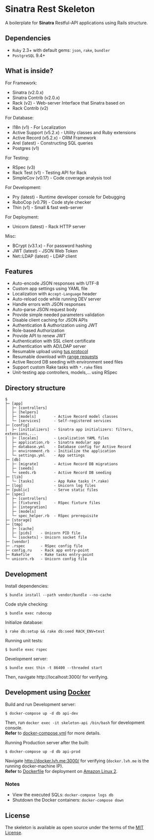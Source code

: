 # Sinatra Rest Skeleton

A boilerplate for **Sinatra** Restful-API applications using Rails structure.

## Dependencies

- `Ruby` 2.3+ with default gems: `json`, `rake`, `bundler`
- `PostgreSQL` 9.4+

## What is inside?

For Framework:

- Sinatra (v2.0.x)
- Sinatra Contrib (v2.0.x)
- Rack (v2) - Web-server Interface that Sinatra based on
- Rack Contrib (v2)

For Database:

- I18n (v1) - For Localization
- Active Support (v5.2.x) - Utility classes and Ruby extensions
- Active Record (v5.2.x) - ORM Framework
- Arel (latest) - Constructing SQL queries
- Postgres (v1)

For Testing:

- RSpec (v3)
- Rack Test (v1) - Testing API for Rack
- SimpleCov (v0.17) - Code coverage analysis tool

For Development:

- Pry (latest) - Runtime developer console for Debugging
- RuboCop (v0.79) - Code style checker
- Thin (v1) - Small & fast web-server

For Deployment:

- Unicorn (latest) - Rack HTTP server

Misc:

- BCrypt (v3.1.x) - For password hashing
- JWT (latest) - JSON Web Token
- Net::LDAP (latest) - LDAP client

## Features

- Auto-encode JSON responses with UTF-8
- Custom app settings using YAML file
- Localization with `Accept-Language` header
- Auto-reload code while running DEV server
- Handle errors with JSON responses
- Auto-parse JSON request body
- Provide simple needed parameters validation
- Disable client caching for JSON APIs
- Authentication & Authorization using JWT
- Role-based Authorization
- Provide API to renew JWT
- Authentication with SSL client certificate
- Authentication with AD/LDAP server
- Resumable upload using [tus protocol](https://tus.io/protocols/resumable-upload.html)
- Resumable download with [range requests](https://developer.mozilla.org/en-US/docs/Web/HTTP/Range_requests)
- Active Record DB seeding with environment seed files
- Support custom Rake tasks with `*.rake` files
- Unit-testing app controllers, models,... using RSpec

## Directory structure

```
$
├─ [app]
│  ├─ [controllers]
│  ├─ [helpers]
│  ├─ [models]        - Active Record model classes
│  └─ [services]      - Self-registered services
├─ [config]
│  ├─ [initializers]  - Sinatra app initializers: filters, extensions,...
│  ├─ [locales]       - Localization YAML files
│  ├─ application.rb  - Sinatra modular app
│  ├─ database.yml    - Database config for Active Record
│  ├─ environment.rb  - Initialize the application
│  └─ settings.yml    - App settings
├─ [db]
│  ├─ [migrate]       - Active Record DB migrations
│  ├─ [seeds]
│  └─ seeds.rb        - Active Record DB seeding
├─ [lib]
│  └─ [tasks]         - App Rake tasks (*.rake)
├─ [log]              - Unicorn log files
├─ [public]           - Serve static files
├─ [spec]
│  ├─ [controllers]
│  ├─ [fixtures]      - RSpec fixture files
│  ├─ [integration]
│  ├─ [models]
│  └─ spec_helper.rb  - RSpec prerequisite
├─ [storage]
├─ [tmp]
│  ├─ [cache]
│  ├─ [pids]    - Unicorn PID file
│  └─ [sockets] - Unicorn socket file
├─ [vendor]
├─ .rspec       - RSpec config file
├─ config.ru    - Rack app entry-point
├─ Rakefile     - Rake tasks entry-point
└─ unicorn.rb   - Unicorn config file
```

## Development

Install dependencies:

    $ bundle install --path vendor/bundle --no-cache

Code style checking:

    $ bundle exec rubocop

Initialize database:

    $ rake db:setup && rake db:seed RACK_ENV=test

Running unit tests:

    $ bundle exec rspec

Development server:

    $ bundle exec thin -t 86400 --threaded start

Then, navigate http://localhost:3000/ for verifying.

## Development using [Docker](https://www.docker.com)

Build and run Development server:

    $ docker-compose up -d db api-dev

Then, run `docker exec -it skeleton-api /bin/bash` for development console.\
**Refer** to [docker-compose.yml](docker-compose.yml) for more details.

Running Production server after the built:

    $ docker-compose up -d db api-prod

Navigate http://docker.lvh.me:3000/ for verifying (`docker.lvh.me` is the running docker-machine IP).\
**Refer** to [Dockerfile](commit/134f4949560b1b38d06ab42a396781226adf13e1) for deployment on [Amazon Linux 2](https://aws.amazon.com/amazon-linux-2/).

### Notes

- View the executed SQLs: `docker-compose logs db`
- Shutdown the Docker containers: `docker-compose down`

## License

The skeleton is available as open source under the terms of the [MIT License](LICENSE).
